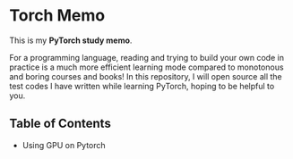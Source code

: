 # Torch Memo

This is my **PyTorch study memo**.

For a programming language, reading and trying to build your own code in practice is a much more efficient learning mode compared to monotonous and boring courses and books! In this repository, I will open source all the test codes I have written while learning PyTorch, hoping to be helpful to you.

## Table of Contents

- Using GPU on Pytorch
